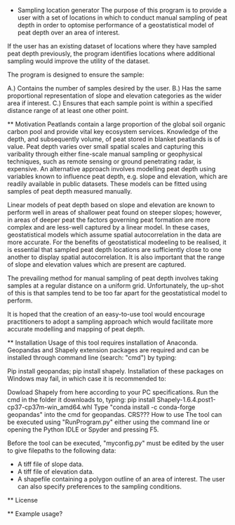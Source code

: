 * Sampling location generator
The purpose of this program is to provide a user with a set of locations in which to conduct manual sampling of peat depth in order to optomise performance of a geostatistical model of peat depth over an area of interest.

If the user has an existing dataset of locations where they have sampled peat depth previously, the program identifies locations where additional sampling would improve the utility of the dataset.

The program is designed to ensure the sample:

A.) Contains the number of samples desired by the user.
B.) Has the same proportional representation of slope and elevation categories as the wider area if interest.
C.) Ensures that each sample point is within a specified distance range of at least one other point.

** Motivation
Peatlands contain a large proportion of the global soil organic carbon pool and provide vital key ecosystem services. Knowledge of the depth, and subsequently volume, of peat stored in blanket peatlands is of value. Peat depth varies over small spatial scales and capturing this varibality through either fine-scale manual sampling or geophysical techniques, such as remote sensing or ground penetrating radar, is expensive. An alternative approach involves modelling peat depth using variables known to influence peat depth, e.g. slope and elevation, which are readily available in public datasets. These models can be fitted using samples of peat depth measured manually.

Linear models of peat depth based on slope and elevation are known to perform well in areas of shallower peat found on steeper slopes; however, in areas of deeper peat the factors governing peat formation are more complex and are less-well captured by a linear model. In these cases, geostatistical models which assume spatial autocorrelation in the data are more accurate. For the benefits of geostatistical modeeling to be realised, it is essential that sampled peat depth locations are sufficiently close to one another to display spatial autocorrelation. It is also important that the range of slope and elevation values which are present are captured.

The prevailing method for manual sampling of peat depth involves taking samples at a regular distance on a uniform grid. Unfortunately, the up-shot of this is that samples tend to be too far apart for the geostatistical model to perform.

It is hoped that the creation of an easy-to-use tool would encourage practitioners to adopt a sampling approach which would facilitate more accurate modelling and mapping of peat depth.

** Installation
Usage of this tool requires installation of Anaconda.
Geopandas and Shapely extension packages are required and can be installed through command line (search: "cmd") by typing:

Pip install geopandas; pip install shapely.
Installation of these packages on Windows may fail, in which case it is recommended to:

Dowload Shapely from here according to your PC specifications.
Run the cmd in the folder it downloads to, typing: pip install Shapely-1.6.4.post1-cp37-cp37m-win_amd64.whl
Type "conda install -c conda-forge geopandas" into the cmd for geopandas.
CRS???
How to use
The tool can be executed using "RunProgram.py" either using the command line or opening the Python IDLE or Spyder and pressing F5.

Before the tool can be executed, "myconfig.py" must be edited by the user to give filepaths to the following data:

* A tiff file of slope data.
* A tiff file of elevation data.
* A shapefile containing a polygon outline of an area of interest. The user can also specify preferences to the sampling conditions.

** License

** Example usage?